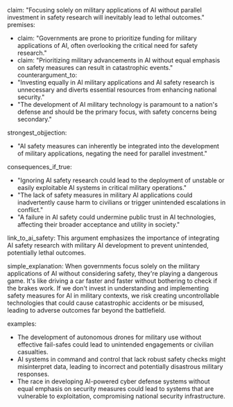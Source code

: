 claim: "Focusing solely on military applications of AI without parallel investment in safety research will inevitably lead to lethal outcomes."
premises:
  - claim: "Governments are prone to prioritize funding for military applications of AI, often overlooking the critical need for safety research."
  - claim: "Prioritizing military advancements in AI without equal emphasis on safety measures can result in catastrophic events."
counterargument_to:
  - "Investing equally in AI military applications and AI safety research is unnecessary and diverts essential resources from enhancing national security."
  - "The development of AI military technology is paramount to a nation's defense and should be the primary focus, with safety concerns being secondary."

strongest_objjection:
  - "AI safety measures can inherently be integrated into the development of military applications, negating the need for parallel investment."

consequences_if_true:
  - "Ignoring AI safety research could lead to the deployment of unstable or easily exploitable AI systems in critical military operations."
  - "The lack of safety measures in military AI applications could inadvertently cause harm to civilians or trigger unintended escalations in conflict."
  - "A failure in AI safety could undermine public trust in AI technologies, affecting their broader acceptance and utility in society."

link_to_ai_safety: This argument emphasizes the importance of integrating AI safety research with military AI development to prevent unintended, potentially lethal outcomes.

simple_explanation: When governments focus solely on the military applications of AI without considering safety, they're playing a dangerous game. It's like driving a car faster and faster without bothering to check if the brakes work. If we don't invest in understanding and implementing safety measures for AI in military contexts, we risk creating uncontrollable technologies that could cause catastrophic accidents or be misused, leading to adverse outcomes far beyond the battlefield.

examples:
  - The development of autonomous drones for military use without effective fail-safes could lead to unintended engagements or civilian casualties.
  - AI systems in command and control that lack robust safety checks might misinterpret data, leading to incorrect and potentially disastrous military responses.
  - The race in developing AI-powered cyber defense systems without equal emphasis on security measures could lead to systems that are vulnerable to exploitation, compromising national security infrastructure.